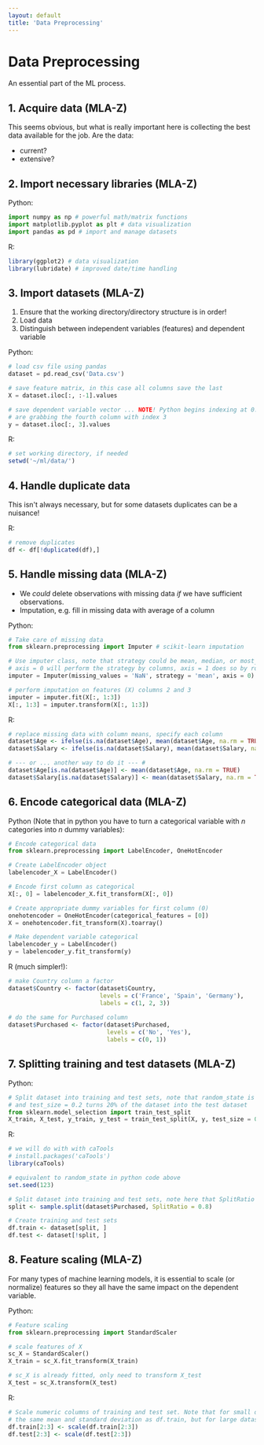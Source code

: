```yaml
---
layout: default
title: 'Data Preprocessing'
---
```


# Data Preprocessing

An essential part of the ML process.

## 1. Acquire data (MLA-Z)
This seems obvious, but what is really important here is collecting the best data available for the job. Are the data:
* current?
* extensive?

## 2. Import necessary libraries (MLA-Z)
Python:
```python
import numpy as np # powerful math/matrix functions
import matplotlib.pyplot as plt # data visualization
import pandas as pd # import and manage datasets
```
R:
```R
library(ggplot2) # data visualization
library(lubridate) # improved date/time handling
```

## 3. Import datasets (MLA-Z)
1. Ensure that the working directory/directory structure is in order!
2. Load data
3. Distinguish between independent variables (features) and dependent variable

Python:
```python
# load csv file using pandas
dataset = pd.read_csv('Data.csv')

# save feature matrix, in this case all columns save the last
X = dataset.iloc[:, :-1].values 

# save dependent variable vector ... NOTE! Python begins indexing at 0! So here we
# are grabbing the fourth column with index 3
y = dataset.iloc[:, 3].values
```

R:
```R
# set working directory, if needed
setwd('~/ml/data/')
```

## 4. Handle duplicate data
This isn't always necessary, but for some datasets duplicates can be a nuisance!

R:
```R
# remove duplicates
df <- df[!duplicated(df),]
```

## 5. Handle missing data (MLA-Z)
* We *could* delete observations with missing data *if* we have sufficient observations.
* Imputation, e.g. fill in missing data with average of a column

Python:
```python
# Take care of missing data
from sklearn.preprocessing import Imputer # scikit-learn imputation

# Use imputer class, note that strategy could be mean, median, or most_frequent
# axis = 0 will perform the strategy by columns, axis = 1 does so by rows.
imputer = Imputer(missing_values = 'NaN', strategy = 'mean', axis = 0)

# perform imputation on features (X) columns 2 and 3
imputer = imputer.fit(X[:, 1:3])
X[:, 1:3] = imputer.transform(X[:, 1:3])
```

R:
```R
# replace missing data with column means, specify each column
dataset$Age <- ifelse(is.na(dataset$Age), mean(dataset$Age, na.rm = TRUE), dataset$Age)
dataset$Salary <- ifelse(is.na(dataset$Salary), mean(dataset$Salary, na.rm = TRUE), dataset$Salary)

# --- or ... another way to do it --- #
dataset$Age[is.na(dataset$Age)] <- mean(dataset$Age, na.rm = TRUE)
dataset$Salary[is.na(dataset$Salary)] <- mean(dataset$Salary, na.rm = TRUE)
```

## 6. Encode categorical data (MLA-Z)
Python (Note that in python you have to turn a categorical variable with *n* categories into *n* dummy variables):
```python
# Encode categorical data
from sklearn.preprocessing import LabelEncoder, OneHotEncoder

# Create LabelEncoder object
labelencoder_X = LabelEncoder()

# Encode first column as categorical
X[:, 0] = labelencoder_X.fit_transform(X[:, 0])

# Create appropriate dummy variables for first column (0)
onehotencoder = OneHotEncoder(categorical_features = [0])
X = onehotencoder.fit_transform(X).toarray()

# Make dependent variable categorical
labelencoder_y = LabelEncoder()
y = labelencoder_y.fit_transform(y)
```

R (much simpler!):
```R
# make Country column a factor
dataset$Country <- factor(dataset$Country, 
                          levels = c('France', 'Spain', 'Germany'),
                          labels = c(1, 2, 3))
                          
# do the same for Purchased column
dataset$Purchased <- factor(dataset$Purchased, 
                            levels = c('No', 'Yes'),
                            labels = c(0, 1))
```

## 7. Splitting training and test datasets (MLA-Z)
Python:
```python
# Split dataset into training and test sets, note that random_state is the python equivalent to R's set.seed(), 
# and test_size = 0.2 turns 20% of the dataset into the test dataset
from sklearn.model_selection import train_test_split
X_train, X_test, y_train, y_test = train_test_split(X, y, test_size = 0.2, random_state = 0)
```

R:
```R
# we will do with with caTools
# install.packages('caTools')
library(caTools)

# equivalent to random_state in python code above
set.seed(123)

# Split dataset into training and test sets, note here that SplitRatio is for size of the training set
split <- sample.split(dataset$Purchased, SplitRatio = 0.8)

# Create training and test sets
df.train <- dataset[split, ]
df.test <- dataset[!split, ]
```

## 8. Feature scaling (MLA-Z)
For many types of machine learning models, it is essential to scale (or normalize) features so they all have the same impact on the dependent variable.

Python:
```python
# Feature scaling
from sklearn.preprocessing import StandardScaler

# scale features of X
sc_X = StandardScaler()
X_train = sc_X.fit_transform(X_train)

# sc_X is already fitted, only need to transform X_test
X_test = sc_X.transform(X_test)
```

R:
```R
# Scale numeric columns of training and test set. Note that for small datasets we would want to scale df.test with
# the same mean and standard deviation as df.train, but for large datasets this shouldn't be an issue
df.train[2:3] <- scale(df.train[2:3])
df.test[2:3] <- scale(df.test[2:3])
```
